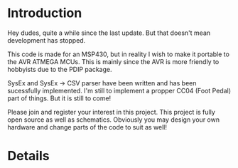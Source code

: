 # Introduction #

Hey dudes, quite a while since the last update. But that doesn't mean development has stopped.

This code is made for an MSP430, but in reality I wish to make it portable to the AVR ATMEGA MCUs. This is mainly since the AVR is more friendly to hobbyists due to the PDIP package.

SysEx and SysEx -> CSV parser have been written and has been sucessfully implemented. I'm still to implement a propper CC04 (Foot Pedal) part of things. But it is still to come!

Please join and register your interest in this project. This project is fully open source as well as schematics. Obviously you may design your own hardware and change parts of the code to suit as well!


# Details #